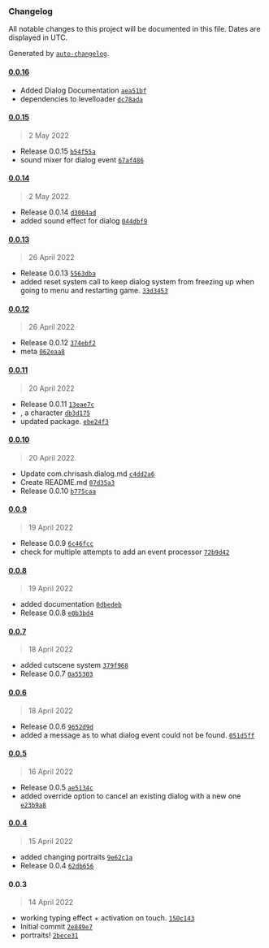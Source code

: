 ### Changelog

All notable changes to this project will be documented in this file. Dates are displayed in UTC.

Generated by [`auto-changelog`](https://github.com/CookPete/auto-changelog).

#### [0.0.16](https://github.com/ChrisAshtear/UPM-Dialog-System/compare/0.0.15...0.0.16)

- Added Dialog Documentation [`aea51bf`](https://github.com/ChrisAshtear/UPM-Dialog-System/commit/aea51bfeba43778bba6d77fddc7108c30e69b07c)
- dependencies to levelloader [`dc78ada`](https://github.com/ChrisAshtear/UPM-Dialog-System/commit/dc78ada6aaf047afcbe2c8c8431f9ae693f3a9c2)

#### [0.0.15](https://github.com/ChrisAshtear/UPM-Dialog-System/compare/0.0.14...0.0.15)

> 2 May 2022

- Release 0.0.15 [`b54f55a`](https://github.com/ChrisAshtear/UPM-Dialog-System/commit/b54f55aeff44ad2b41b8aa50b1fdfb6193405b87)
- sound mixer for dialog event [`67af486`](https://github.com/ChrisAshtear/UPM-Dialog-System/commit/67af486b6eac94a67f03e5e9bc393a38326d8e83)

#### [0.0.14](https://github.com/ChrisAshtear/UPM-Dialog-System/compare/0.0.13...0.0.14)

> 2 May 2022

- Release 0.0.14 [`d3004ad`](https://github.com/ChrisAshtear/UPM-Dialog-System/commit/d3004ade39f50a6924bedee9312f377ede94725d)
- added sound effect for dialog [`044dbf9`](https://github.com/ChrisAshtear/UPM-Dialog-System/commit/044dbf93169edb0685cf9305eae5de270bc1c180)

#### [0.0.13](https://github.com/ChrisAshtear/UPM-Dialog-System/compare/0.0.12...0.0.13)

> 26 April 2022

- Release 0.0.13 [`5563dba`](https://github.com/ChrisAshtear/UPM-Dialog-System/commit/5563dba464b8ad9b6131e9a2223545d9c23c728f)
- added reset system call to keep dialog system from freezing up when going to menu and restarting game. [`33d3453`](https://github.com/ChrisAshtear/UPM-Dialog-System/commit/33d3453062a27dbe9809a346d4cfa65f8da955d8)

#### [0.0.12](https://github.com/ChrisAshtear/UPM-Dialog-System/compare/0.0.11...0.0.12)

> 26 April 2022

- Release 0.0.12 [`374ebf2`](https://github.com/ChrisAshtear/UPM-Dialog-System/commit/374ebf2d762006f0077428114592265d7f8004f2)
- meta [`062eaa8`](https://github.com/ChrisAshtear/UPM-Dialog-System/commit/062eaa8a5b4e1d60365fdc7f797fd2b0998a4b00)

#### [0.0.11](https://github.com/ChrisAshtear/UPM-Dialog-System/compare/0.0.10...0.0.11)

> 20 April 2022

- Release 0.0.11 [`13eae7c`](https://github.com/ChrisAshtear/UPM-Dialog-System/commit/13eae7cf461efbc4401e724683f47ac5072a94b3)
- , a character [`db3d175`](https://github.com/ChrisAshtear/UPM-Dialog-System/commit/db3d17565604d1c1cda68f13cb7ad7f9aba71c95)
- updated package. [`ebe24f3`](https://github.com/ChrisAshtear/UPM-Dialog-System/commit/ebe24f302c57902a92e2cbdbdd41bfd700aa2739)

#### [0.0.10](https://github.com/ChrisAshtear/UPM-Dialog-System/compare/0.0.9...0.0.10)

> 20 April 2022

- Update com.chrisash.dialog.md [`c4dd2a6`](https://github.com/ChrisAshtear/UPM-Dialog-System/commit/c4dd2a64988f0e1e13e692a11c0460ce9c11251a)
- Create README.md [`07d35a3`](https://github.com/ChrisAshtear/UPM-Dialog-System/commit/07d35a33da798b7f3133cc078b4f61d1b69b97ec)
- Release 0.0.10 [`b775caa`](https://github.com/ChrisAshtear/UPM-Dialog-System/commit/b775caaf36800810894156288bf0d4a87c018b3e)

#### [0.0.9](https://github.com/ChrisAshtear/UPM-Dialog-System/compare/0.0.8...0.0.9)

> 19 April 2022

- Release 0.0.9 [`6c46fcc`](https://github.com/ChrisAshtear/UPM-Dialog-System/commit/6c46fcc53b05b9ad1f3f545692cf5cb484203c31)
- check for multiple attempts to add an event processor [`72b9d42`](https://github.com/ChrisAshtear/UPM-Dialog-System/commit/72b9d42943fba412f51a9ea84e9f650b449740ec)

#### [0.0.8](https://github.com/ChrisAshtear/UPM-Dialog-System/compare/0.0.7...0.0.8)

> 19 April 2022

- added documentation [`0dbedeb`](https://github.com/ChrisAshtear/UPM-Dialog-System/commit/0dbedebbbcbffcd4dd87686ab6b5959b12088add)
- Release 0.0.8 [`e0b3bd4`](https://github.com/ChrisAshtear/UPM-Dialog-System/commit/e0b3bd4aecf43c2b8c6403e95ce4277efaf0fa50)

#### [0.0.7](https://github.com/ChrisAshtear/UPM-Dialog-System/compare/0.0.6...0.0.7)

> 18 April 2022

- added cutscene system [`379f968`](https://github.com/ChrisAshtear/UPM-Dialog-System/commit/379f9683305eb7dd9d42a1f71ca88c52b0ccf7f9)
- Release 0.0.7 [`0a55303`](https://github.com/ChrisAshtear/UPM-Dialog-System/commit/0a55303623ea0e0aefbc16bba38d54a68c852dbd)

#### [0.0.6](https://github.com/ChrisAshtear/UPM-Dialog-System/compare/0.0.5...0.0.6)

> 18 April 2022

- Release 0.0.6 [`9652d9d`](https://github.com/ChrisAshtear/UPM-Dialog-System/commit/9652d9d8bcdfdcb46c124f8d04cd696f7be08d2f)
- added a message as to what dialog event could not be found. [`051d5ff`](https://github.com/ChrisAshtear/UPM-Dialog-System/commit/051d5ff54f3f41ebb03cfb09d0ad3ae296ea30c9)

#### [0.0.5](https://github.com/ChrisAshtear/UPM-Dialog-System/compare/0.0.4...0.0.5)

> 16 April 2022

- Release 0.0.5 [`ae5134c`](https://github.com/ChrisAshtear/UPM-Dialog-System/commit/ae5134cc2c3136b11bf0bdae3942c6c3c42de35a)
- added override option to cancel an existing dialog with a new one [`e23b9a8`](https://github.com/ChrisAshtear/UPM-Dialog-System/commit/e23b9a86a2cd164bb031fa8be451f9310b9ac053)

#### [0.0.4](https://github.com/ChrisAshtear/UPM-Dialog-System/compare/0.0.3...0.0.4)

> 15 April 2022

- added changing portraits [`9e62c1a`](https://github.com/ChrisAshtear/UPM-Dialog-System/commit/9e62c1a13d69d03550e51bb3df64d0197ab2ab35)
- Release 0.0.4 [`62db656`](https://github.com/ChrisAshtear/UPM-Dialog-System/commit/62db6563880ea1016e9f0d417174cdce2f196cf3)

#### 0.0.3

> 14 April 2022

- working typing effect + activation on touch. [`150c143`](https://github.com/ChrisAshtear/UPM-Dialog-System/commit/150c143e5d6c09d978f75f407c455d5779c0adc0)
- Initial commit [`2e849e7`](https://github.com/ChrisAshtear/UPM-Dialog-System/commit/2e849e7987b9719dc091edbe629aa0209296e3a8)
- portraits! [`2bece31`](https://github.com/ChrisAshtear/UPM-Dialog-System/commit/2bece3197fefe595d4d868026b9909df68700bf9)
